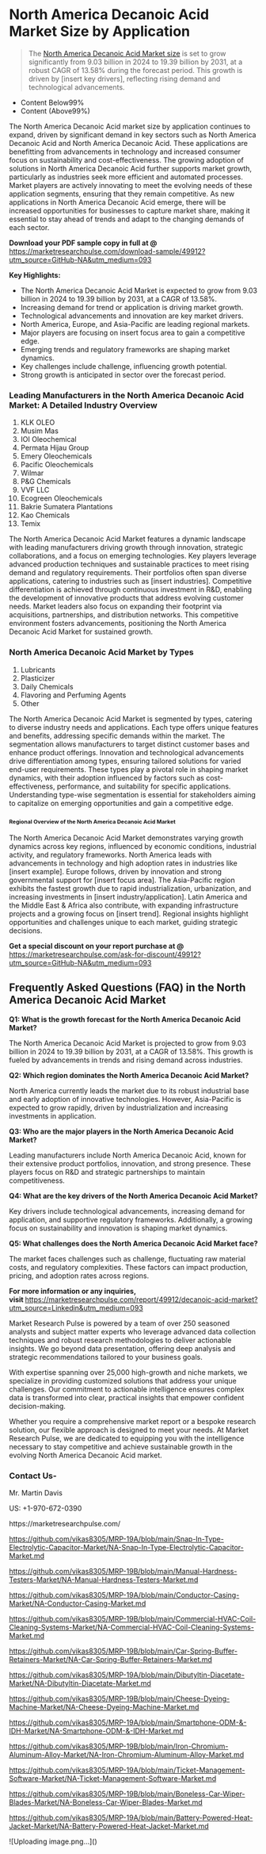 <h1>North America Decanoic Acid Market&nbsp;Size by Application</h1><blockquote><p>The <a href="https://marketresearchpulse.com/download-sample/49912?utm_source=GitHub-NA&amp;utm_medium=093">North America Decanoic Acid Market size</a> is set to grow significantly from 9.03 billion in 2024 to 19.39 billion by 2031, at a robust CAGR of 13.58% during the forecast period. This growth is driven by [insert key drivers], reflecting rising demand and technological advancements.</p></blockquote><ul><li>Content Below99%<li> Content (Above99%)</li></ul><p>The North America Decanoic Acid market size by application continues to expand, driven by significant demand in key sectors such as North America Decanoic Acid and North America Decanoic Acid. These applications are benefitting from advancements in technology and increased consumer focus on sustainability and cost-effectiveness. The growing adoption of solutions in North America Decanoic Acid further supports market growth, particularly as industries seek more efficient and automated processes. Market players are actively innovating to meet the evolving needs of these application segments, ensuring that they remain competitive. As new applications in North America Decanoic Acid emerge, there will be increased opportunities for businesses to capture market share, making it essential to stay ahead of trends and adapt to the changing demands of each sector.</p><p><strong>Download your PDF sample copy in full at @ </strong><a href="https://marketresearchpulse.com/download-sample/49912?utm_source=GitHub-NA&amp;utm_medium=093">https://marketresearchpulse.com/download-sample/49912?utm_source=GitHub-NA&amp;utm_medium=093</a></p><p><strong>Key Highlights: </strong></p><ul><li>The North America Decanoic Acid Market is expected to grow from 9.03 billion in 2024 to 19.39 billion by 2031, at a CAGR of 13.58%.</li><li>Increasing demand for trend or application is driving market growth.</li><li>Technological advancements and innovation are key market drivers.</li><li>North America, Europe, and Asia-Pacific are leading regional markets.</li><li>Major players are focusing on insert focus area to gain a competitive edge.</li><li>Emerging trends and regulatory frameworks are shaping market dynamics.</li><li>Key challenges include challenge, influencing growth potential.</li><li>Strong growth is anticipated in sector over the forecast period.</li></ul><h3>Leading Manufacturers in the North America Decanoic Acid Market: A Detailed Industry Overview</h3><ol><li>KLK OLEO</li><li>Musim Mas</li><li>IOI Oleochemical</li><li>Permata Hijau Group</li><li>Emery Oleochemicals</li><li>Pacific Oleochemicals</li><li>Wilmar</li><li>P&G Chemicals</li><li>VVF LLC</li><li>Ecogreen Oleochemicals</li><li>Bakrie Sumatera Plantations</li><li>Kao Chemicals</li><li>Temix</li></ol><div class="flex max-w-full flex-col flex-grow"><div class="min-h-8 text-message flex w-full flex-col items-end gap-2 whitespace-normal break-words [.text-message+&amp;]:mt-5" dir="auto" data-message-author-role="assistant" data-message-id="fd8432e4-4910-450d-b182-61b7bfb0a01f" data-message-model-slug="gpt-4o"><div class="flex w-full flex-col gap-1 empty:hidden first:pt-[3px]"><div class="markdown prose w-full break-words dark:prose-invert light"><p>The North America Decanoic Acid Market features a dynamic landscape with leading manufacturers driving growth through innovation, strategic collaborations, and a focus on emerging technologies. Key players leverage advanced production techniques and sustainable practices to meet rising demand and regulatory requirements. Their portfolios often span diverse applications, catering to industries such as [insert industries]. Competitive differentiation is achieved through continuous investment in R&amp;D, enabling the development of innovative products that address evolving customer needs. Market leaders also focus on expanding their footprint via acquisitions, partnerships, and distribution networks. This competitive environment fosters advancements, positioning the North America Decanoic Acid Market for sustained growth.</p></div></div></div></div><h3>North America Decanoic Acid Market by Types</h3><ol><li>Lubricants<li> Plasticizer<li> Daily Chemicals<li> Flavoring and Perfuming Agents<li> Other</li></ol><div class="flex max-w-full flex-col flex-grow"><div class="min-h-8 text-message flex w-full flex-col items-end gap-2 whitespace-normal break-words [.text-message+&amp;]:mt-5" dir="auto" data-message-author-role="assistant" data-message-id="084470be-0bb7-4664-bddf-5156b4f41249" data-message-model-slug="gpt-4o-mini"><div class="flex w-full flex-col gap-1 empty:hidden first:pt-[3px]"><div class="markdown prose w-full break-words dark:prose-invert light"><p>The North America Decanoic Acid Market is segmented by types, catering to diverse industry needs and applications. Each type offers unique features and benefits, addressing specific demands within the market. The segmentation allows manufacturers to target distinct customer bases and enhance product offerings. Innovation and technological advancements drive differentiation among types, ensuring tailored solutions for varied end-user requirements. These types play a pivotal role in shaping market dynamics, with their adoption influenced by factors such as cost-effectiveness, performance, and suitability for specific applications. Understanding type-wise segmentation is essential for stakeholders aiming to capitalize on emerging opportunities and gain a competitive edge.</p></div></div></div></div><h3><span style="font-size: 11px;">Regional Overview of the North America Decanoic Acid Market</span></h3><div class="flex max-w-full flex-col flex-grow"><div class="min-h-8 text-message flex w-full flex-col items-end gap-2 whitespace-normal break-words [.text-message+&amp;]:mt-5" dir="auto" data-message-author-role="assistant" data-message-id="e9038762-ce64-4e30-91c9-9bd413514231" data-message-model-slug="gpt-4o-mini"><div class="flex w-full flex-col gap-1 empty:hidden first:pt-[3px]"><div class="markdown prose w-full break-words dark:prose-invert light"><p>The North America Decanoic Acid Market demonstrates varying growth dynamics across key regions, influenced by economic conditions, industrial activity, and regulatory frameworks. North America leads with advancements in technology and high adoption rates in industries like [insert example]. Europe follows, driven by innovation and strong governmental support for [insert focus area]. The Asia-Pacific region exhibits the fastest growth due to rapid industrialization, urbanization, and increasing investments in [insert industry/application]. Latin America and the Middle East &amp; Africa also contribute, with expanding infrastructure projects and a growing focus on [insert trend]. Regional insights highlight opportunities and challenges unique to each market, guiding strategic decisions.</p></div></div></div></div><p><strong>Get a special discount on your report purchase at @ </strong><a href="https://marketresearchpulse.com/ask-for-discount/49912?utm_source=GitHub-NA&amp;utm_medium=093">https://marketresearchpulse.com/ask-for-discount/49912?utm_source=GitHub-NA&amp;utm_medium=093</a></p><h2>Frequently Asked Questions (FAQ) in the North America Decanoic Acid Market</h2><p><strong>Q1: What is the growth forecast for the North America Decanoic Acid Market?</strong></p><p>The North America Decanoic Acid Market is projected to grow from 9.03 billion in 2024 to 19.39 billion by 2031, at a CAGR of 13.58%. This growth is fueled by advancements in trends and rising demand across industries.</p><p><strong>Q2: Which region dominates the North America Decanoic Acid Market?</strong></p><p>North America currently leads the market due to its robust industrial base and early adoption of innovative technologies. However, Asia-Pacific is expected to grow rapidly, driven by industrialization and increasing investments in application.</p><p><strong>Q3: Who are the major players in the North America Decanoic Acid Market?</strong></p><p>Leading manufacturers include North America Decanoic Acid, known for their extensive product portfolios, innovation, and strong presence. These players focus on R&amp;D and strategic partnerships to maintain competitiveness.</p><p><strong>Q4: What are the key drivers of the North America Decanoic Acid Market?</strong></p><p>Key drivers include technological advancements, increasing demand for application, and supportive regulatory frameworks. Additionally, a growing focus on sustainability and innovation is shaping market dynamics.</p><p><strong>Q5: What challenges does the North America Decanoic Acid Market face?</strong></p><p>The market faces challenges such as challenge, fluctuating raw material costs, and regulatory complexities. These factors can impact production, pricing, and adoption rates across regions.</p><p><strong>For more information or any inquiries, visit&nbsp;</strong><a href="https://marketresearchpulse.com/report/49912/decanoic-acid-market?utm_source=Linkedin&utm_medium=093">https://marketresearchpulse.com/report/49912/decanoic-acid-market?utm_source=Linkedin&utm_medium=093</a></p><p>Market Research Pulse is powered by a team of over 250 seasoned analysts and subject matter experts who leverage advanced data collection techniques and robust research methodologies to deliver actionable insights. We go beyond data presentation, offering deep analysis and strategic recommendations tailored to your business goals.</p><p>With expertise spanning over 25,000 high-growth and niche markets, we specialize in providing customized solutions that address your unique challenges. Our commitment to actionable intelligence ensures complex data is transformed into clear, practical insights that empower confident decision-making.</p><p>Whether you require a comprehensive market report or a bespoke research solution, our flexible approach is designed to meet your needs. At Market Research Pulse, we are dedicated to equipping you with the intelligence necessary to stay competitive and achieve sustainable growth in the evolving North America Decanoic Acid market.</p><h3><strong>Contact Us-</strong></h3><p>Mr. Martin Davis</p><p>US: +1-970-672-0390</p><p>https://marketresearchpulse.com/</p><p><a href="https://github.com/vikas8305/MRP-19A/blob/main/Snap-In-Type-Electrolytic-Capacitor-Market/NA-Snap-In-Type-Electrolytic-Capacitor-Market.md">https://github.com/vikas8305/MRP-19A/blob/main/Snap-In-Type-Electrolytic-Capacitor-Market/NA-Snap-In-Type-Electrolytic-Capacitor-Market.md</a></p><p><a href="https://github.com/vikas8305/MRP-19B/blob/main/Manual-Hardness-Testers-Market/NA-Manual-Hardness-Testers-Market.md">https://github.com/vikas8305/MRP-19B/blob/main/Manual-Hardness-Testers-Market/NA-Manual-Hardness-Testers-Market.md</a></p><p><a href="https://github.com/vikas8305/MRP-19A/blob/main/Conductor-Casing-Market/NA-Conductor-Casing-Market.md">https://github.com/vikas8305/MRP-19A/blob/main/Conductor-Casing-Market/NA-Conductor-Casing-Market.md</a></p><p><a href="https://github.com/vikas8305/MRP-19B/blob/main/Commercial-HVAC-Coil-Cleaning-Systems-Market/NA-Commercial-HVAC-Coil-Cleaning-Systems-Market.md">https://github.com/vikas8305/MRP-19B/blob/main/Commercial-HVAC-Coil-Cleaning-Systems-Market/NA-Commercial-HVAC-Coil-Cleaning-Systems-Market.md</a></p><p><a href="https://github.com/vikas8305/MRP-19B/blob/main/Car-Spring-Buffer-Retainers-Market/NA-Car-Spring-Buffer-Retainers-Market.md">https://github.com/vikas8305/MRP-19B/blob/main/Car-Spring-Buffer-Retainers-Market/NA-Car-Spring-Buffer-Retainers-Market.md</a></p><p><a href="https://github.com/vikas8305/MRP-19A/blob/main/Dibutyltin-Diacetate-Market/NA-Dibutyltin-Diacetate-Market.md">https://github.com/vikas8305/MRP-19A/blob/main/Dibutyltin-Diacetate-Market/NA-Dibutyltin-Diacetate-Market.md</a></p><p><a href="https://github.com/vikas8305/MRP-19B/blob/main/Cheese-Dyeing-Machine-Market/NA-Cheese-Dyeing-Machine-Market.md">https://github.com/vikas8305/MRP-19B/blob/main/Cheese-Dyeing-Machine-Market/NA-Cheese-Dyeing-Machine-Market.md</a></p><p><a href="https://github.com/vikas8305/MRP-19A/blob/main/Smartphone-ODM-&-IDH-Market/NA-Smartphone-ODM-&-IDH-Market.md">https://github.com/vikas8305/MRP-19A/blob/main/Smartphone-ODM-&-IDH-Market/NA-Smartphone-ODM-&-IDH-Market.md</a></p><p><a href="https://github.com/vikas8305/MRP-19B/blob/main/Iron-Chromium-Aluminum-Alloy-Market/NA-Iron-Chromium-Aluminum-Alloy-Market.md">https://github.com/vikas8305/MRP-19B/blob/main/Iron-Chromium-Aluminum-Alloy-Market/NA-Iron-Chromium-Aluminum-Alloy-Market.md</a></p><p><a href="https://github.com/vikas8305/MRP-19A/blob/main/Ticket-Management-Software-Market/NA-Ticket-Management-Software-Market.md">https://github.com/vikas8305/MRP-19A/blob/main/Ticket-Management-Software-Market/NA-Ticket-Management-Software-Market.md</a></p><p><a href="https://github.com/vikas8305/MRP-19B/blob/main/Boneless-Car-Wiper-Blades-Market/NA-Boneless-Car-Wiper-Blades-Market.md">https://github.com/vikas8305/MRP-19B/blob/main/Boneless-Car-Wiper-Blades-Market/NA-Boneless-Car-Wiper-Blades-Market.md</a></p><p><a href="https://github.com/vikas8305/MRP-19A/blob/main/Battery-Powered-Heat-Jacket-Market/NA-Battery-Powered-Heat-Jacket-Market.md">https://github.com/vikas8305/MRP-19A/blob/main/Battery-Powered-Heat-Jacket-Market/NA-Battery-Powered-Heat-Jacket-Market.md</a></p>
![Uploading image.png…]()
